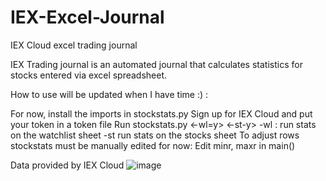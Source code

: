# IEX-Excel-Journal
IEX Cloud excel trading journal

IEX Trading journal is an automated journal that calculates statistics for stocks entered via excel spreadsheet. 

How to use will be updated when I have time :) :

  For now, install the imports in stockstats.py
  Sign up for IEX Cloud and put your token in a token file
  Run stockstats.py <-wl=y> <-st-y> 
  -wl : run stats on the watchlist sheet
  -st run stats on the stocks sheet
  To adjust rows stockstats must be manually edited for now:
    Edit minr, maxr in main()


Data provided by IEX Cloud
![image](https://user-images.githubusercontent.com/9599423/131229531-0358947e-421f-4174-8131-8340e0d2766c.png)
